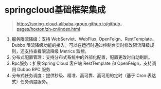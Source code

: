 # springcloud基础框架集成
>https://spring-cloud-alibaba-group.github.io/github-pages/hoxton/zh-cn/index.html
1. 服务限流降级：支持 WebServlet、WebFlux, OpenFeign、RestTemplate、Dubbo 限流降级功能的接入，可以在运行时通过控制台实时修改限流降级规则，还支持查看限流降级 Metrics 监控。
2. 分布式配置管理：支持分布式系统中的外部化配置，配置更改时自动刷新。
3. Rpc服务：扩展 Spring Cloud 客户端 RestTemplate 和 OpenFeign，支持调用 Dubbo RPC 服务
4. 分布式任务调度：提供秒级、精准、高可靠、高可用的定时（基于 Cron 表达式）任务调度服务。
